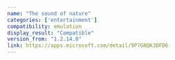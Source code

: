 ```yaml
---
name: "The sound of nature"
categories: ['entertainment']
compatibility: emulation
display_result: "Compatible"
version_from: "1.2.14.0"
link: https://apps.microsoft.com/detail/9P7GNQK3DFD6
---
```

